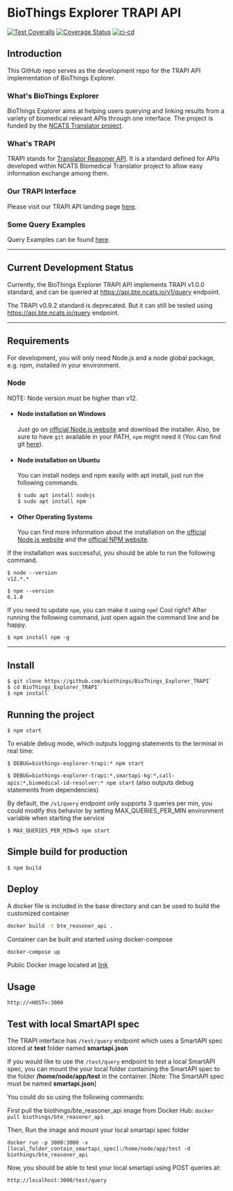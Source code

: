 # BioThings Explorer TRAPI API
[![Test Coveralls](https://github.com/biothings/BioThings_Explorer_TRAPI/actions/workflows/test.yml/badge.svg)](https://github.com/biothings/BioThings_Explorer_TRAPI/actions/workflows/test.yml)
[![Coverage Status](https://coveralls.io/repos/github/biothings/BioThings_Explorer_TRAPI/badge.svg?branch=master)](https://coveralls.io/github/biothings/BioThings_Explorer_TRAPI?branch=master)
[![ci-cd](https://github.com/biothings/BioThings_Explorer_TRAPI/actions/workflows/deploy.yml/badge.svg)](https://github.com/biothings/BioThings_Explorer_TRAPI/actions/workflows/deploy.yml)

## Introduction

This GitHub repo serves as the development repo for the TRAPI API implementation of BioThings Explorer.

### What's BioThings Explorer

BioThings Explorer aims at helping users querying and linking results from a variety of biomedical relevant APIs through one interface. The project is funded by the [NCATS Translator project](https://ncats.nih.gov/translator).

### What's TRAPI

TRAPI stands for [Translator Reasoner API](https://github.com/NCATSTranslator/ReasonerAPI). It is a standard defined for APIs developed within NCATS Biomedical Translator project to allow easy information exchange among them.

### Our TRAPI Interface

Please visit our TRAPI API landing page [here](http://bte_trapi.smart-api.info/).


### Some Query Examples

Query Examples can be found [here](https://github.com/kevinxin90/BioThings_Explorer_TRAPI/tree/master/examples).

---


## Current Development Status

Currently, the BioThings Explorer TRAPI API implements TRAPI v1.0.0 standard, and can be queried at https://api.bte.ncats.io/v1/query endpoint.


The TRAPI v0.9.2 standard is deprecated. But it can still be tested using https://api.bte.ncats.io/query endpoint.

---

## Requirements

For development, you will only need Node.js and a node global package, e.g. npm, installed in your environment.

### Node

NOTE: Node version must be higher than v12.


- #### Node installation on Windows

  Just go on [official Node.js website](https://nodejs.org/) and download the installer.
Also, be sure to have `git` available in your PATH, `npm` might need it (You can find git [here](https://git-scm.com/)).

- #### Node installation on Ubuntu

  You can install nodejs and npm easily with apt install, just run the following commands.

      $ sudo apt install nodejs
      $ sudo apt install npm

- #### Other Operating Systems

  You can find more information about the installation on the [official Node.js website](https://nodejs.org/) and the [official NPM website](https://npmjs.org/).

If the installation was successful, you should be able to run the following command.

    $ node --version
    v12.*.*

    $ npm --version
    6.1.0

If you need to update `npm`, you can make it using `npm`! Cool right? After running the following command, just open again the command line and be happy.

`$ npm install npm -g`

---

## Install

    $ git clone https://github.com/biothings/BioThings_Explorer_TRAPI`
    $ cd BioThings_Explorer_TRAPI`
    $ npm install`


## Running the project

    $ npm start

To enable debug mode, which outputs logging statements to the terminal in real time:

`$ DEBUG=biothings-explorer-trapi:* npm start`

`$ DEBUG=biothings-explorer-trapi:*,smartapi-kg:*,call-apis:*,biomedical-id-resolver:* npm start` (also outputs debug statements from dependencies)

By default, the `/v1/query` endpoint only supports 3 queries per min, you could modify this behavior by setting MAX_QUERIES_PER_MIN environment variable when starting the service

`$ MAX_QUERIES_PER_MIN=5 npm start`

## Simple build for production

    $ npm build

## Deploy

A docker file is included in the base directory and can be used to build the customized container

```bash
docker build -t bte_reasoner_api .
```

Container can be built and started using docker-compose

```bash
docker-compose up
```

Public Docker image located at [link](https://hub.docker.com/repository/docker/biothings/bte_reasoner_api)

## Usage

`http://<HOST>:3000`

## Test with local SmartAPI spec

The TRAPI interface has `/test/query` endpoint which uses a SmartAPI spec stored at **test** folder named **smartapi.json**

If you would like to use the `/test/query` endpoint to test a local SmartAPI spec, you can mount the your local folder containing the SmartAPI spec to the folder **/home/node/app/test** in the container. [Note: The SmartAPI spec must be named **smartapi.json**]

You could do so using the following commands:

First pull the biothings/bte_reasoner_api image from Docker Hub:
`docker pull biothings/bte_reasoner_api`

Then, Run the image and mount your local smartapi spec folder

`docker run -p 3000:3000 -v [local_folder_contain_smartapi_spec]:/home/node/app/test -d biothings/bte_reasoner_api`

Now, you should be able to test your local smartapi using POST queries at:

`http://localhost:3000/test/query`
